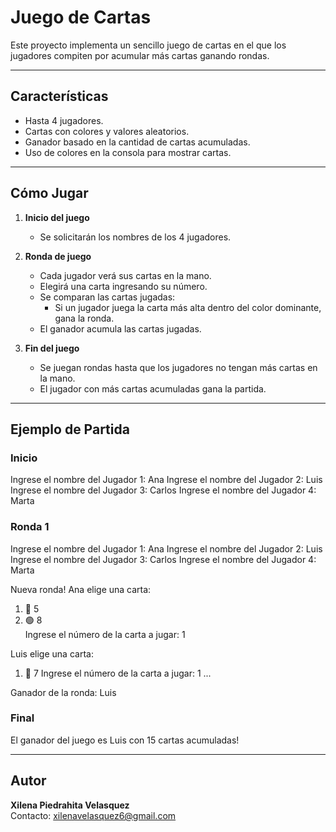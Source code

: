 # Juego de Cartas 

Este proyecto implementa un sencillo juego de cartas en el que los jugadores compiten por acumular más cartas ganando rondas.

---

## Características
- Hasta 4 jugadores.
- Cartas con colores y valores aleatorios.
- Ganador basado en la cantidad de cartas acumuladas.
- Uso de colores en la consola para mostrar cartas.

---


## Cómo Jugar
1. **Inicio del juego**  
   - Se solicitarán los nombres de los 4 jugadores.

2. **Ronda de juego**  
   - Cada jugador verá sus cartas en la mano.  
   - Elegirá una carta ingresando su número.  
   - Se comparan las cartas jugadas:  
     - Si un jugador juega la carta más alta dentro del color dominante, gana la ronda.  
   - El ganador acumula las cartas jugadas.  

3. **Fin del juego**  
   - Se juegan rondas hasta que los jugadores no tengan más cartas en la mano.  
   - El jugador con más cartas acumuladas gana la partida.  

---

## Ejemplo de Partida
### Inicio
Ingrese el nombre del Jugador 1: Ana Ingrese el nombre del Jugador 2: Luis Ingrese el nombre del Jugador 3: Carlos Ingrese el nombre del Jugador 4: Marta

### Ronda 1
Ingrese el nombre del Jugador 1: Ana
Ingrese el nombre del Jugador 2: Luis
Ingrese el nombre del Jugador 3: Carlos
Ingrese el nombre del Jugador 4: Marta

Nueva ronda!
Ana elige una carta:
1.  🔴 5  
2.  🟢 8  
Ingrese el número de la carta a jugar: 1

Luis elige una carta:
1.  🔴 7
Ingrese el número de la carta a jugar: 1
...

Ganador de la ronda: Luis


### Final
El ganador del juego es Luis con 15 cartas acumuladas!

---

## Autor
**Xilena Piedrahita Velasquez**  
Contacto: xilenavelasquez6@gmail.com
